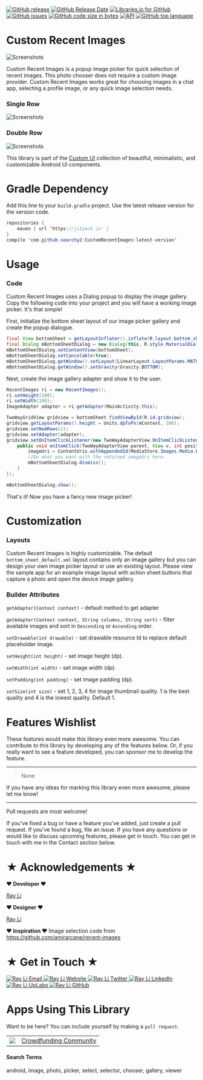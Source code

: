 [![GitHub release](https://img.shields.io/github/release/searchy2/CustomRecentImages.svg?style=flat-square)](https://github.com/searchy2/CustomRecentImages/releases) [![GitHub Release Date](https://img.shields.io/github/release-date/searchy2/CustomRecentImages.svg?style=flat-square)](https://github.com/searchy2/CustomRecentImages) [![Libraries.io for GitHub](https://img.shields.io/librariesio/github/searchy2/CustomRecentImages.svg?style=flat-square)](https://github.com/searchy2/CustomRecentImages) [![GitHub issues](https://img.shields.io/github/issues/searchy2/CustomRecentImages.svg?style=flat-square)](https://github.com/searchy2/CustomRecentImages) [![GitHub code size in bytes](https://img.shields.io/github/languages/code-size/searchy2/CustomRecentImages.svg?style=flat-square)](https://github.com/searchy2/CustomRecentImages) [![API](https://img.shields.io/badge/API-15%2B-blue.svg?style=flat-square)](https://github.com/searchy2/CustomRecentImages) [![GitHub top language](https://img.shields.io/github/languages/top/searchy2/CustomRecentImages.svg?style=flat-square)](https://github.com/searchy2/CustomRecentImages)
# Custom Recent Images

![Screenshots](screenshots/Custom-Recent-Images-Cover.gif)

Custom Recent Images is a popup image picker for quick selection of recent images. This photo chooser does not require a custom image provider. Custom Recent Images works great for choosing images in a chat app, selecting a profile image, or any quick image selection needs.

### Single Row 
![Screenshots](screenshots/Recent%20Images%201%20Row.png)

### Double Row
![Screenshots](screenshots/Recent%20Images%202%20Rows.png)

This library is part of the [Custom UI](http://rayliverified.com/index.php/code/) collection of beautiful, minimalistic, and customizable Android UI components.

# Gradle Dependency

Add this line to your `build.gradle` project. Use the latest release version for the version code. 

```java
repositories {
    maven { url 'https://jitpack.io' }
}
compile 'com.github.searchy2:CustomRecentImages:latest-version'
```
# Usage

### Code

Custom Recent Images uses a Dialog popup to display the image gallery. Copy the following code into your project and you will have a working image picker. It's that simple!

First, initialize the bottom sheet layout of our image picker gallery and create the popup dialogue. 

```java
final View bottomSheet = getLayoutInflater().inflate(R.layout.bottom_sheet, null);
final Dialog mBottomSheetDialog = new Dialog(this, R.style.MaterialDialogSheet);
mBottomSheetDialog.setContentView(bottomSheet);
mBottomSheetDialog.setCancelable(true);
mBottomSheetDialog.getWindow().setLayout(LinearLayout.LayoutParams.MATCH_PARENT, LinearLayout.LayoutParams.WRAP_CONTENT);
mBottomSheetDialog.getWindow().setGravity(Gravity.BOTTOM);
```

Next, create the image gallery adapter and show it to the user. 

```java
RecentImages ri = new RecentImages();
ri.setHeight(100);
ri.setWidth(100);
ImageAdapter adapter = ri.getAdapter(MainActivity.this);

TwoWayGridView gridview = bottomSheet.findViewById(R.id.gridview);
gridview.getLayoutParams().height = Units.dpToPx(mContext, 200);
gridview.setNumRows(2);
gridview.setAdapter(adapter);
gridview.setOnItemClickListener(new TwoWayAdapterView.OnItemClickListener() {
    public void onItemClick(TwoWayAdapterView parent, View v, int position, long id) {
        imageUri = ContentUris.withAppendedId(MediaStore.Images.Media.EXTERNAL_CONTENT_URI, id);
        //Do what you want with the returned imageUri here.
        mBottomSheetDialog.dismiss();
    }
});

mBottomSheetDialog.show();
```

That's it! Now you have a fancy new image picker! 

# Customization

### Layouts

Custom Recent Images is highly customizable. The default `bottom_sheet_default.xml` layout contains only an image gallery but you can design your own image picker layout or use an existing layout. Please view the sample app for an example image layout with action sheet buttons that capture a photo and open the device image gallery. 

### Builder Attributes

`getAdapter(Context context)` - default method to get adapter

`getAdapter(Context context, String columns, String sort)` - filter available images and sort in `Descending` or `Ascending` order. 

`setDrawable(int drawable)` - set drawable resource Id to replace default placeholder image.

`setHeight(int height)` - set image height (dp).

`setWidth(int width)` - set image width (dp).

`setPadding(int padding)` - set image padding (dp).

`setSize(int size)` - set 1, 2, 3, 4 for image thumbnail quality. 1 is the best quality and 4 is the lowest quality. Default 1.


# Features Wishlist

These features would make this library even more awesome. You can contribute to this library by developing any of the features below. Or, if you really want to see a feature developed, you can sponsor me to develop the feature.

---

>None

If you have any ideas for marking this library even more awesome, please let me know! 

---

Pull requests are most welcome!

If you've fixed a bug or have a feature you've added, just create a pull request. If you've found a bug, file an issue. If you have any questions or would like to discuss upcoming features, please get in touch. You can get in touch with me in the Contact section below. 

# ★ Acknowledgements ★
**♥ Developer ♥**

[Ray Li](https://rayliverified.com)

**♥ Designer ♥**

[Ray Li](https://rayliverified.com)

**♥ Inspiration ♥**
Image selection code from https://github.com/amirarcane/recent-images

# ★ Get in Touch ★
<a href="mailto:ray.li.verified@gmail.com">
  <img alt="Ray Li Email"
       src="https://lh3.googleusercontent.com/yN_m90WN_HSCohXdgC2k91uSTk9dnYfoxTYwG_mv_l5_05dV2CzkQ1B6rEqH4uqdgjA=w96-rw" />
</a>
<a href="https://rayliverified.com">
  <img alt="Ray Li Website"
       src="https://lh3.googleusercontent.com/YmMGcgeO7Km9-J9vFRByov5sb7OUKetnKs8pTi0JZMDj3GVJ61GMTcTlHB7u9uHDHag=w96-rw" />
</a>
<a href="https://twitter.com/RayLiVerified">
  <img alt="Ray Li Twitter"
       src="https://lh3.ggpht.com/lSLM0xhCA1RZOwaQcjhlwmsvaIQYaP3c5qbDKCgLALhydrgExnaSKZdGa8S3YtRuVA=w96-rw" />
</a>
<a href="https://linkedin.com/in/rayliverified/">
  <img alt="Ray Li LinkedIn"
       src="https://lh3.googleusercontent.com/00APBMVQh3yraN704gKCeM63KzeQ-zHUi5wK6E9TjRQ26McyqYBt-zy__4i8GXDAfeys=w90-rw" />
</a>
<a href="https://www.uplabs.com/ray">
  <img alt="Ray Li UpLabs"
       src="https://lh3.googleusercontent.com/fDJB4jtIgZQF_Dj7AFAPEv2dJOJE8LaLSbaiOOFejQJl3oFbkOLLScstkp699oMDcEU=w90-rw" />
</a>
<a href="https://github.com/searchy2">
  <img alt="Ray Li GitHub"
       src="https://lh3.googleusercontent.com/L15QqmKK7Vl-Ag1ZxaBqNQlXVEw58JT2BDb-ef5t2eboDh0pPSLjDgi3-aQ3Opdhhyk=w96-rw" />
</a>

# Apps Using This Library

Want to be here? You can include yourself by making a `pull request`. 

<table>
	<tr>
		<td><img src="https://lh3.googleusercontent.com/R-vJInTblK1KBOqZaSDm_ac270QBHsiIcU9agHnN-rrp9K_lkN8rLzGIH8asCfkb420Q=w64-rw"/></td>
		<td><a href="https://play.google.com/store/apps/details?id=io.ideastarter">Crowdfunding Community</a></td>
	</tr>
</table>

#### Search Terms
android, image, photo, picker, select, selector, chooser, gallery, viewer
